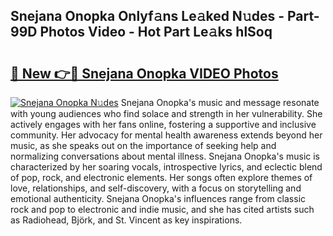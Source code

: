 ## Snejana Onopka Onlyf𝚊ns Le𝚊ked N𝚞des - Part-99D Photos Video - Hot Part Le𝚊ks hlSoq

# <h2><a href="http://ab34416.deff.icu/?id=Snejana+Onopka">🔗 New 👉🔴 Snejana Onopka VIDEO Photos</a></h2>

[![Snejana Onopka N𝚞des](https://i.imgur.com/rIISA9y.gif)](http://ab34416.deff.icu/?id=Snejana+Onopka)
Snejana Onopka's music and message resonate with young audiences who find solace and strength in her vulnerability. She actively engages with her fans online, fostering a supportive and inclusive community. Her advocacy for mental health awareness extends beyond her music, as she speaks out on the importance of seeking help and normalizing conversations about mental illness. Snejana Onopka's music is characterized by her soaring vocals, introspective lyrics, and eclectic blend of pop, rock, and electronic elements. Her songs often explore themes of love, relationships, and self-discovery, with a focus on storytelling and emotional authenticity. Snejana Onopka's influences range from classic rock and pop to electronic and indie music, and she has cited artists such as Radiohead, Björk, and St. Vincent as key inspirations.
